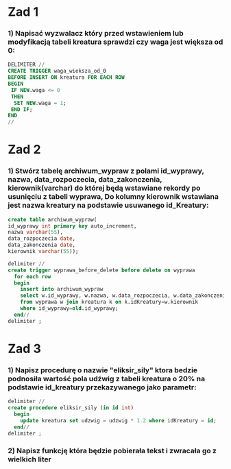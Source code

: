 #  Zad 1

### 1) Napisać wyzwalacz który przed wstawieniem lub modyfikacją tabeli kreatura sprawdzi czy waga jest większa od 0:
```SQL
DELIMITER //
CREATE TRIGGER waga_wieksza_od_0 
BEFORE INSERT ON kreatura FOR EACH ROW 
BEGIN
 IF NEW.waga <= 0
 THEN 
  SET NEW.waga = 1;
 END IF;
END
//
```

# Zad 2

### 1) Stwórz tabelę archiwum_wypraw z polami id_wyprawy, nazwa, data_rozpoczecia, data_zakonczenia, kierownik(varchar) do której będą wstawiane rekordy po usunięciu z tabeli wyprawa, Do kolumny kierownik wstawiana jest nazwa kreatury na podstawie usuwanego id_Kreatury:
```SQL
create table archiwum_wypraw(
id_wyprawy int primary key auto_increment,
nazwa varchar(55),
data_rozpoczecia date,
data_zakonczenia date,
kierownik varchar(55));

delimiter //
create trigger wyprawa_before_delete before delete on wyprawa
  for each row
  begin
    insert into archiwum_wypraw
    select w.id_wyprawy, w.nazwa, w.data_rozpoczecia, w.data_zakonczenia, k.nazwa
    from wyprawa w join kreatura k on k.idKreatury=w.kierownik
    where id_wyprawy=old.id_wyprawy;
  end//
delimiter ;
```

# Zad 3

### 1) Napisz procedurę o nazwie "eliksir_sily" ktora bedzie podnosiła wartość pola udźwig z tabeli kreatura o 20% na podstawie id_kreatury przekazywanego jako parametr:
```SQL
delimiter //
create procedure eliksir_sily (in id int)
  begin
    update kreatura set udzwig = udzwig * 1.2 where idKreatury = id;
  end//
delimiter ;
```

### 2) Napisz funkcję która będzie pobierała tekst i zwracała go z wielkich liter

